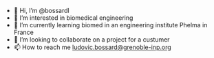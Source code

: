 - 👋 Hi, I’m @bossardl
- 👀 I’m interested in biomedical engineering
- 🌱 I’m currently learning biomed in an engineering institute Phelma in France
- 💞️ I’m looking to collaborate on a project for a custumer
- 📫 How to reach me ludovic.bossard@grenoble-inp.org

<!---
bossardl/bossardl is a ✨ special ✨ repository because its `README.md` (this file) appears on your GitHub profile.
You can click the Preview link to take a look at your changes.
--->
